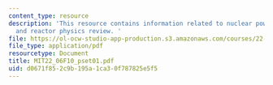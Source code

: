 ```yaml
---
content_type: resource
description: 'This resource contains information related to nuclear power introduction
  and reactor physics review. '
file: https://ol-ocw-studio-app-production.s3.amazonaws.com/courses/22-06-engineering-of-nuclear-systems-fall-2010/d0671f852c9b195a1ca30f787825e5f5_MIT22_06F10_pset01.pdf
file_type: application/pdf
resourcetype: Document
title: MIT22_06F10_pset01.pdf
uid: d0671f85-2c9b-195a-1ca3-0f787825e5f5
---
```

